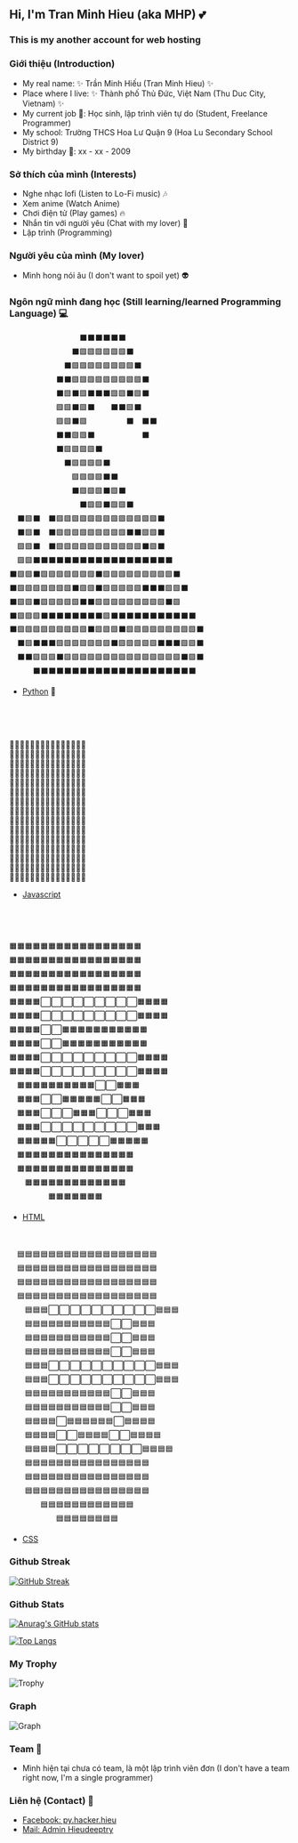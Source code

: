 ## Hi, I'm Tran Minh Hieu (aka MHP) 💕

### This is my another account for web hosting


### Giới thiệu (Introduction)
- My real name: ✨ Trần Minh Hiếu (Tran Minh Hieu) ✨
- Place where I live: ✨ Thành phố Thủ Đức, Việt Nam (Thu Duc City, Vietnam) ✨
- My current job 🤔: Học sinh, lập trình viên tự do (Student, Freelance Programmer) 
- My school: Trường THCS Hoa Lư Quận 9 (Hoa Lu Secondary School District 9)
- My birthday 🎂: xx - xx - 2009

### Sở thích của mình (Interests)
- Nghe nhạc lofi (Listen to Lo-Fi music) 🎶
- Xem anime (Watch Anime) 
- Chơi điện tử (Play games) 🔥
- Nhắn tin với người yêu (Chat with my lover) 💖
- Lập trình (Programming)

### Người yêu của mình (My lover)
- Mình hong nói âu (I don't want to spoil yet) 👽

### Ngôn ngữ mình đang học (Still learning/learned Programming Language) 💻

 
 　　　　　　　　　⬛⬛⬛⬛⬛⬛　　　　　　　　　　<br>
　　　　　　　　⬛🟩🟩🟩🟩🟩🟩⬛　　　　　　　　　<br>
　　　　　　　⬛🟩🟩🟩🟩🟩🟩🟩🟩⬛　　　　　　　　<br>
　　　　　　⬛⬛🟩🟩🟩🟩🟩🟩🟩🟩🟩⬛　　　　　　　<br>
　　　　　　⬛🟩⬛🟩⬛⬛⬛🟩🟩⬛🟩⬛　　　　　　　<br>
　　　　　　🟩🟩⬛🟩⬛　　⬛⬛🟩⬛　　　　　　　　<br>
　　　　　　🟩🟩⬛🟩　　　　　⬛　⬛⬛　　　　　　<br>
　　　　　　⬛⬛🟩🟩⬛　　　　　　⬛　　　　　　　<br>
　　　　　　⬛🟩🟩🟩🟩⬛　　　　　　　　　　　　　<br>
　　　　　　　⬛🟩🟩🟩🟩⬛　　　　　　　　　　　　<br>
　　　　　　　　🟩🟩🟩🟩⬛⬛　　　　　　　　　　　<br>
　　　　　　　　⬛🟩🟩🟩⬛🟩⬛　　　　　　　　　　<br>
　　　　　　　　　⬛🟩🟩⬛🟩🟩⬛　　　　　　　　　<br>
　⬛🟩⬛　⬛🟩🟩🟩🟩🟩🟩🟩🟩🟩🟩🟩🟩🟩⬛　　　　　<br>
　⬛🟩⬛　⬛🟩🟩🟩🟩🟩🟩🟩🟩🟩⬛⬛🟩🟩⬛　　　　　<br>
　🟩🟩⬛　⬛🟩🟩🟩🟩🟩🟩🟩🟩🟩🟩🟩⬛🟩⬛　　　　　<br>
　🟩🟩⬛⬛⬛⬛⬛⬛⬛⬛⬛⬛⬛⬛⬛⬛⬛⬛⬛⬛　　　　<br>
⬛🟩🟩⬛🟩🟩🟩🟩🟩🟩🟩⬛🟩🟩🟩🟩🟩🟩🟩🟩🟩⬛　　　<br>
⬛🟩🟩🟩🟩🟩🟩🟩⬛🟩🟩⬛🟩🟩🟩🟩🟩⬛⬛⬛🟩🟩⬛　　<br>
⬛🟩🟩⬛🟩🟩🟩🟩🟩⬛⬛🟩🟩🟩🟩🟩🟩🟩🟩🟩⬛🟩　　　<br>
⬛🟩🟩🟩⬛⬛⬛⬛⬛⬛⬛⬛🟩⬛⬛⬛⬛⬛⬛⬛⬛⬛⬛⬛　<br>
⬛🟩🟩🟩🟩🟩🟩🟩🟩🟩⬛🟩🟩🟩⬛🟩🟩🟩🟩🟩🟩🟩🟩🟩⬛<br>
　⬛🟩⬛⬛⬛🟩🟩🟩🟩🟩🟩🟩⬛🟩🟩🟩🟩🟩⬛⬛⬛🟩🟩⬛<br>
　⬛⬛🟩🟩🟩⬛🟩🟩🟩🟩🟩🟩🟩🟩🟩🟩🟩🟩🟩🟩🟩⬛🟩⬛<br>
　　　⬛⬛⬛⬛⬛⬛⬛⬛⬛⬛⬛⬛⬛⬛⬛⬛⬛⬛⬛⬛⬛　<br>
- [Python](https://python.org) 🐍
<br>
<br>
<br>

💛💛💛💛💛💛💛💛💛💛💛💛💛💛💛<br>
💛💛💛💛💛💛💛💛💛💛💛💛💛💛💛<br>
💛💛💛💛💛💛💛💛💛💛💛💛💛💛💛<br>
💛💛💛💛💛💛💛💛💛💛💛💛💛💛💛<br>
💛💛💛💛💛💛💛💛💛💛💛💛💛💛💛<br>
💛💛💛💛💛💛💛💛💛💛💛💛💛💛💛<br>
💛💛💛💛💛💛💛💛💛💛💛💛💛💛💛<br>
💛💛💛💛💛💛💛🖤💛💛🖤🖤🖤💛💛<br>
💛💛💛💛💛💛💛🖤💛🖤🖤💛🤎💛💛<br>
💛💛💛💛💛💛💛🖤💛🤎🖤🖤💛💛💛<br>
💛💛💛💛💛💛💛🖤💛💛🖤🖤🖤💛💛<br>
💛💛💛💛💛💛💛🖤💛💛💛💛🖤🖤💛<br>
💛💛💛💛🖤🖤🖤🖤💛🖤🖤💛🖤🖤💛<br>
💛💛💛💛💛🖤🖤💛💛💛🖤🖤🖤💛💛<br>
💛💛💛💛💛💛💛💛💛💛💛💛💛💛💛<br>
- [Javascript](https://www.javascript.com/)

　　　　　　　　　　　　　　　　　　　　　　　　　<br>
　　　　　　　　　　　　　　　　　　　　　　　　　<br>
　　　　　　　　　　　　　　　　　　　　　　　　　<br>
🟧🟧🟧🟧🟧🟧🟧🟧🟧🟧🟧🟧🟧🟧🟧🟧🟧　　　　<br>
🟧🟧🟧🟧🟧🟧🟧🟧🟧🟧🟧🟧🟧🟧🟧🟧🟧　　　　<br>
🟧🟧🟧🟧🟧🟧🟧🟧🟧🟧🟧🟧🟧🟧🟧🟧🟧　　　　<br>
🟧🟧🟧🟧🟧🟧🟧🟧🟧🟧🟧🟧🟧🟧🟧🟧🟧　　　　<br>
🟧🟧🟧🟧⬜⬜⬜⬜⬜⬜⬜⬜⬜🟧🟧🟧🟧　　　　<br>
🟧🟧🟧🟧⬜⬜⬜⬜⬜⬜⬜⬜⬜🟧🟧🟧🟧　　　　<br>
🟧🟧🟧🟧⬜⬜🟧🟧🟧🟧🟧🟧🟧🟧🟧🟧🟧　　　　<br>
🟧🟧🟧🟧⬜⬜🟧🟧🟧🟧🟧🟧🟧🟧🟧🟧🟧　　　　<br>
🟧🟧🟧🟧⬜⬜⬜⬜⬜⬜⬜⬜⬜🟧🟧🟧🟧　　　　<br>
🟧🟧🟧🟧⬜⬜⬜⬜⬜⬜⬜⬜⬜🟧🟧🟧🟧　　　　<br>
　🟧🟧🟧🟧🟧🟧🟧🟧🟧🟧⬜⬜🟧🟧🟧　　　　　<br>
　🟧🟧🟧⬜⬜🟧🟧🟧🟧🟧⬜⬜🟧🟧🟧　　　　　<br>
　🟧🟧🟧⬜⬜⬜🟧🟧🟧⬜⬜⬜🟧🟧🟧　　　　　<br>
　🟧🟧🟧⬜⬜⬜⬜⬜⬜⬜⬜⬜🟧🟧🟧　　　　　<br>
　🟧🟧🟧🟧🟧⬜⬜⬜⬜⬜🟧🟧🟧🟧🟧　　　　　<br>
　🟧🟧🟧🟧🟧🟧🟧🟧🟧🟧🟧🟧🟧🟧🟧　　　　　<br>
　🟧🟧🟧🟧🟧🟧🟧🟧🟧🟧🟧🟧🟧🟧🟧　　　　　<br>
　　🟧🟧🟧🟧🟧🟧🟧🟧🟧🟧🟧🟧🟧　　　　　　<br>
　　　　　🟧🟧🟧🟧🟧🟧🟧　　　　　　　　　<br>
- [HTML](https://en.wikipedia.org/wiki/HTML)
<br><br><br>

　🟦🟦🟦🟦🟦🟦🟦🟦🟦🟦🟦🟦🟦🟦🟦🟦🟦🟦　<br>
　🟦🟦🟦🟦🟦🟦🟦🟦🟦🟦🟦🟦🟦🟦🟦🟦🟦🟦　<br>
　🟦🟦🟦🟦🟦🟦🟦🟦🟦🟦🟦🟦🟦🟦🟦🟦🟦🟦　<br>
　🟦🟦🟦🟦🟦🟦🟦🟦🟦🟦🟦🟦🟦🟦🟦🟦🟦🟦　<br>
　　🟦🟦🟦⬜⬜⬜⬜⬜⬜⬜⬜⬜⬜🟦🟦🟦　　<br>
　　🟦🟦🟦🟦🟦🟦🟦🟦🟦🟦🟦⬜⬜🟦🟦🟦　　<br>
　　🟦🟦🟦🟦🟦🟦🟦🟦🟦🟦🟦⬜⬜🟦🟦🟦　　<br>
　　🟦🟦🟦🟦🟦🟦🟦🟦🟦🟦🟦⬜⬜🟦🟦🟦　　<br>
　　🟦🟦🟦⬜⬜⬜⬜⬜⬜⬜⬜⬜⬜🟦🟦🟦　　<br>
　　🟦🟦🟦⬜⬜⬜⬜⬜⬜⬜⬜⬜⬜🟦🟦🟦　　<br>
　　🟦🟦🟦🟦🟦🟦🟦🟦🟦🟦🟦⬜⬜🟦🟦🟦　　<br>
　　🟦🟦🟦🟦🟦🟦🟦🟦🟦🟦🟦⬜⬜🟦🟦🟦　　<br>
　　🟦🟦🟦🟦⬜🟦🟦🟦🟦🟦🟦⬜🟦🟦🟦🟦　　<br>
　　🟦🟦🟦🟦⬜⬜🟦🟦🟦🟦⬜⬜🟦🟦🟦🟦　　<br>
　　🟦🟦🟦🟦⬜⬜⬜⬜⬜⬜⬜⬜🟦🟦🟦🟦　　<br>
　　🟦🟦🟦🟦🟦🟦🟦🟦🟦🟦🟦🟦🟦🟦🟦🟦　　<br>
　　🟦🟦🟦🟦🟦🟦🟦🟦🟦🟦🟦🟦🟦🟦🟦🟦　　<br>
　　🟦🟦🟦🟦🟦🟦🟦🟦🟦🟦🟦🟦🟦🟦🟦🟦　　<br>
　　　　🟦🟦🟦🟦🟦🟦🟦🟦🟦🟦🟦🟦　　　　<br>
　　　　　　🟦🟦🟦🟦🟦🟦🟦🟦　　　　　　<br>
- [CSS](https://en.wikipedia.org/wiki/CSS)

### Github Streak
[![GitHub Streak](https://github-readme-streak-stats.herokuapp.com/?user=automatemachine&theme=black-ice&hide_border=true)](https://github.com/DenverCoder1/github-readme-streak-stats)

### Github Stats
[![Anurag's GitHub stats](https://github-readme-stats.vercel.app/api?username=automatemachine&theme=radical&hide_border=true&show_icons=true&count_private=true)](https://github.com/anuraghazra/github-readme-stats)

[![Top Langs](https://github-readme-stats.vercel.app/api/top-langs/?username=automatemachine&theme=radical&hide_border=true&show_icons=true&lang_count=8)](https://github.com/anuraghazra/github-readme-stats)

### My Trophy
![Trophy](https://github-profile-trophy.vercel.app/?username=automatemachine&theme=onedark)

### Graph
![Graph](https://activity-graph.herokuapp.com/graph?username=automatemachine&theme=redical)

### Team 💪
- Mình hiện tại chưa có team, là một lập trình viên đơn (I don't have a team right now, I'm a single programmer)

### Liên hệ (Contact) 📱
- [Facebook: py.hacker.hieu](https://fb.com/py.hacker.hieu)
- [Mail: Admin Hieudeeptry](mailto:admin@hieudeeptry.ml)
